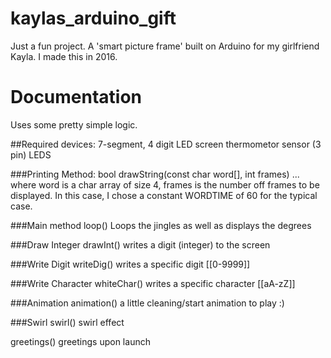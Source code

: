 # kaylas_arduino_gift
Just a fun project. A 'smart picture frame' built on Arduino for my girlfriend Kayla. I made this in 2016.

# Documentation
Uses some pretty simple logic.

##Required devices: 
7-segment, 4 digit LED screen
thermometor sensor (3 pin)
LEDS

###Printing Method:
bool drawString(const char word[], int frames)
... where word is a char array of size 4,
frames is the number off frames to be displayed. In this case, I chose a constant WORDTIME of 60 for the typical case.

###Main method
loop()
Loops the jingles as well as displays the degrees

###Draw Integer
drawInt()
writes a digit (integer) to the screen

###Write Digit
writeDig()
writes a specific digit [[0-9999]]

###Write Character
whiteChar()
writes a specific character [[aA-zZ]]

###Animation
animation()
a little cleaning/start animation to play :)

###Swirl
swirl()
swirl effect

greetings()
greetings upon launch

